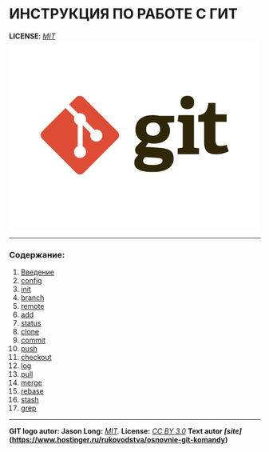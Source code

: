 
# ИНСТРУКЦИЯ ПО РАБОТЕ С ГИТ

**LICENSE**: *[MIT](./License.md)*
![](./git-logo.png)

----
### Содержание:
1.  [Введение](Introduction.md)
2.  [config](config.md)
3.  [init](init.md)
4.  [branch](branch.md)
5.  [remote](remote.md)
6.  [add](./add.md)
7.  [status](status.md)
8.  [clone](clone.md)
9.  [commit](commit.md)
10. [push](push.md)
11. [checkout](checkout.md)
12. [log](log.md)
13. [pull](pull.md)
14. [merge](merge.md)
15. [rebase](rebase.md)
16. [stash](stash.md)
17. [grep](grep.md)
----

**GIT logo autor: Jason Long:** *[MIT](http://git-scm.com/downloads/logos).*
**License:** *[CC BY 3.0](https://creativecommons.org/licenses/by/3.0/deed.en)*
**Text autor *[site]*(https://www.hostinger.ru/rukovodstva/osnovnie-git-komandy)**